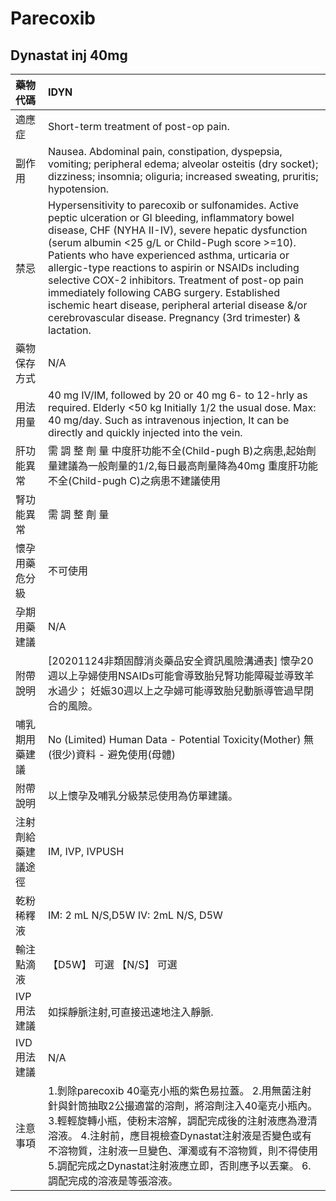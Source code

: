 # Parecoxib

## Dynastat inj 40mg

| 藥物代碼           | IDYN                                                                                                                                                                                                                                                                                                                                                                                                                                                                                                                                                        |
|:-------------------|:------------------------------------------------------------------------------------------------------------------------------------------------------------------------------------------------------------------------------------------------------------------------------------------------------------------------------------------------------------------------------------------------------------------------------------------------------------------------------------------------------------------------------------------------------------|
| 適應症             | Short-term treatment of post-op pain.                                                                                                                                                                                                                                                                                                                                                                                                                                                                                                                       |
| 副作用             | Nausea. Abdominal pain, constipation, dyspepsia, vomiting; peripheral edema; alveolar osteitis (dry socket); dizziness; insomnia; oliguria; increased sweating, pruritis; hypotension.                                                                                                                                                                                                                                                                                                                                                                      |
| 禁忌               | Hypersensitivity to parecoxib or sulfonamides. Active peptic ulceration or GI bleeding, inflammatory bowel disease, CHF (NYHA II-IV), severe hepatic dysfunction (serum albumin <25 g/L or Child-Pugh score >=10). Patients who have experienced asthma, urticaria or allergic-type reactions to aspirin or NSAIDs including selective COX-2 inhibitors. Treatment of post-op pain immediately following CABG surgery. Established ischemic heart disease, peripheral arterial disease &/or cerebrovascular disease. Pregnancy (3rd trimester) & lactation. |
| 藥物保存方式       | N/A                                                                                                                                                                                                                                                                                                                                                                                                                                                                                                                                                         |
| 用法用量           | 40 mg IV/IM, followed by 20 or 40 mg 6- to 12-hrly as required. Elderly <50 kg Initially 1/2 the usual dose. Max: 40 mg/day. Such as intravenous injection, It can be directly and quickly injected into the vein.                                                                                                                                                                                                                                                                                                                                          |
| 肝功能異常         | 需 調 整 劑 量  中度肝功能不全(Child-pugh B)之病患,起始劑量建議為一般劑量的1/2,每日最高劑量降為40mg 重度肝功能不全(Child-pugh C)之病患不建議使用                                                                                                                                                                                                                                                                                                                                                                                                            |
| 腎功能異常         | 需 調 整 劑 量                                                                                                                                                                                                                                                                                                                                                                                                                                                                                                                                              |
| 懷孕用藥危分級     | 不可使用                                                                                                                                                                                                                                                                                                                                                                                                                                                                                                                                                    |
| 孕期用藥建議       | N/A                                                                                                                                                                                                                                                                                                                                                                                                                                                                                                                                                         |
| 附帶說明           | [20201124非類固醇消炎藥品安全資訊風險溝通表] 懷孕20週以上孕婦使用NSAIDs可能會導致胎兒腎功能障礙並導致羊水過少； 妊娠30週以上之孕婦可能導致胎兒動脈導管過早閉合的風險。                                                                                                                                                                                                                                                                                                                                                                                      |
| 哺乳期用藥建議     | No (Limited) Human Data - Potential Toxicity(Mother) 無(很少)資料 - 避免使用(母體)                                                                                                                                                                                                                                                                                                                                                                                                                                                                          |
| 附帶說明           | 以上懷孕及哺乳分級禁忌使用為仿單建議。                                                                                                                                                                                                                                                                                                                                                                                                                                                                                                                      |
| 注射劑給藥建議途徑 | IM, IVP, IVPUSH                                                                                                                                                                                                                                                                                                                                                                                                                                                                                                                                             |
| 乾粉稀釋液         | IM: 2 mL N/S,D5W IV: 2mL N/S, D5W                                                                                                                                                                                                                                                                                                                                                                                                                                                                                                                           |
| 輸注點滴液         | 【D5W】 可選  【N/S】 可選                                                                                                                                                                                                                                                                                                                                                                                                                                                                                                                                  |
| IVP 用法建議       | 如採靜脈注射,可直接迅速地注入靜脈.                                                                                                                                                                                                                                                                                                                                                                                                                                                                                                                          |
| IVD 用法建議       | N/A                                                                                                                                                                                                                                                                                                                                                                                                                                                                                                                                                         |
| 注意事項           | 1.剝除parecoxib 40毫克小瓶的紫色易拉蓋。 2.用無菌注射針與針筒抽取2公撮適當的溶劑，將溶劑注入40毫克小瓶內。 3.輕輕旋轉小瓶，使粉末溶解，調配完成後的注射液應為澄清溶液。 4.注射前，應目視檢查Dynastat注射液是否變色或有不溶物質，注射液一旦變色、渾濁或有不溶物質，則不得使用 5.調配完成之Dynastat注射液應立即，否則應予以丟棄。 6.調配完成的溶液是等張溶液。                                                                                                                                                                                                |

